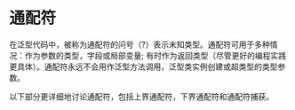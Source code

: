 # 通配符

在泛型代码中，被称为通配符的问号（?）表示未知类型。通配符可用于多种情况：作为参数的类型，字段或局部变量; 有时作为返回类型（尽管更好的编程实践更具体）。通配符永远不会用作泛型方法调用，泛型类实例创建或超类型的类型参数。

以下部分更详细地讨论通配符，包括上界通配符，下界通配符和通配符捕获。

